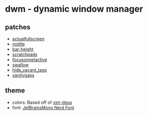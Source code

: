 # dwm - dynamic window manager

## patches
 - [actualfullscreen](https://dwm.suckless.org/patches/actualfullscreen/)
 - [notitle](https://dwm.suckless.org/patches/notitle/)
 - [bar-height](https://dwm.suckless.org/patches/bar_height/)
 - [scratchpads](https://dwm.suckless.org/patches/scratchpads/)
 - [focusonnetactive](https://dwm.suckless.org/patches/focusonnetactive/)
 - [swallow](https://dwm.suckless.org/patches/swallow/)
 - [hide_vacant_tags](https://dwm.suckless.org/patches/hide_vacant_tags/)
 - [vanitygaps](https://dwm.suckless.org/patches/vanitygaps/)

## theme

 - colors: Based off of [vim-deus](https://github.com/ajmwagar/vim-deus)
 - font: [JetBrainsMono Nerd Font](https://github.com/ryanoasis/nerd-fonts/tree/master/patched-fonts/JetBrainsMono)
